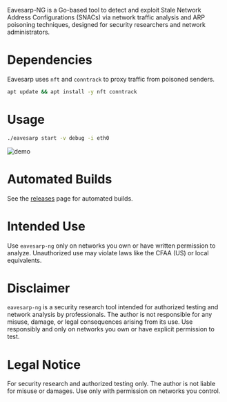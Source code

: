 Eavesarp-NG is a Go-based tool to detect and exploit Stale Network Address
Configurations (SNACs) via network traffic analysis and ARP poisoning
techniques, designed for security researchers and network administrators.

# Dependencies

Eavesarp uses `nft` and `conntrack` to proxy traffic from poisoned senders.

```bash
apt update && apt install -y nft conntrack
```

# Usage

```bash
./eavesarp start -v debug -i eth0
```

![demo](eavesarp-docs/demo.png)

# Automated Builds

See the [releases](https://github.com/ImpostorKeanu/eavesarp-ng/releases) page
for automated builds.

# Intended Use

Use `eavesarp-ng` only on networks you own or have written permission to analyze.
Unauthorized use may violate laws like the CFAA (US) or local equivalents.

# Disclaimer

`eavesarp-ng` is a security research tool intended for authorized testing and
network analysis by professionals. The author is not responsible for any misuse,
damage, or legal consequences arising from its use. Use responsibly and only
on networks you own or have explicit permission to test.

# Legal Notice

For security research and authorized testing only. The author is not liable for
misuse or damages. Use only with permission on networks you control.
